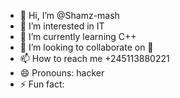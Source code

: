 - 👋 Hi, I’m @Shamz-mash
- 👀 I’m interested in IT
- 🌱 I’m currently learning C++
- 💞️ I’m looking to collaborate on 💖
- 📫 How to reach me +245113880221
- 😄 Pronouns: hacker
- ⚡ Fun fact: 

<!---
Shamz-mash/Shamz-mash is a ✨ special ✨ repository because its `README.md` (this file) appears on your GitHub profile.
You can click the Preview link to take a look at your changes.
--->
